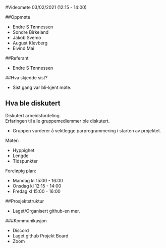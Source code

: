 #Videomøte 03/02/2021 (12:15 - 14:00)

##Oppmøte
* Endre S Tønnessen
* Sondre Birkeland
* Jakob Svemo
* August Klevberg
* Eivind Mai

##Referant
* Endre S Tønnessen

##Hva skjedde sist?
* Sist gang var bli-kjent møte.

## Hva ble diskutert

Diskutert arbeidsfordeling. <br>
Erfaringen til alle gruppemedlemmer ble diskutert.
* Gruppen vurderer å vektlegge parprogrammering i starten av projektet. <br>

Møter: <br>
* Hyppighet
* Lengde
* Tidspunkter

Foreløpig plan:
* Mandag kl 15:00 - 16:00
* Onsdag kl 12:15 - 14:00  
* Fredag kl 15:00 - 16:00

##Prosjektstruktur
* Laget/Organisert github-en mer.

###Kommunikasjon
* Discord
* Laget github Projekt Board
* Zoom






